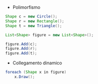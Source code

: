 - Polimorfismo
```java
Shape c = new Circle();
Shape r = new Rectangle();
Shape t = new Triangle();

List<Shape> figure = new List<Shape>();

figure.Add(c);
figure.Add(r);
figure.Add(t);
```

- Collegamento dinamico
```java
foreach (Shape x in figure)
	x.Draw();
```
